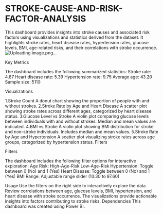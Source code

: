 # STROKE-CAUSE-AND-RISK-FACTOR-ANALYSIS
This dashboard provides insights into stroke causes and associated risk factors using visualizations and statistics derived from the dataset. It highlights stroke rates, heart disease rates, hypertension rates, glucose levels, BMI, age-related risks, and their correlations with stroke occurrence.
![Uploading image.png…]()

Key Metrics

The dashboard includes the following summarized statistics:
Stroke rate: 4.87 Heart disease rate: 5.39 Hypertension rate: 9.75 Average age: 43.20 Sample size: 5110

Visualizations

1.Stroke Count A donut chart showing the proportion of people with and without strokes.
2.Stroke Rate by Age and Heart Disease A scatter plot showing stroke rates across different ages, categorized by heart disease status.
3.Glucose Level vs Stroke A violin plot comparing glucose levels between individuals with and without strokes. Median and mean values are indicated.
4.BMI vs Stroke A violin plot showing BMI distribution for stroke and non-stroke individuals. Includes median and mean values.
5.Stroke Rate by Age and Hypertension A scatter plot visualizing stroke rates across age groups, categorized by hypertension status. Filters

Filters

The dashboard includes the following filter options for interactive 
exploration:
Age Risk: High-Age-Risk Low-Age-Risk
Hypertension: Toggle between 0 (No) and 1 (Yes)
Heart Disease: Toggle between 0 (No) and 1 (Yes)
BMI Range: Adjustable range slider (10.30 to 97.60)

Usage
Use the filters on the right side to interactively explore the data. Review correlations between age, glucose levels, BMI, hypertension, and heart disease with stroke occurrence. The visualizations provide actionable insights into factors contributing to stroke risks. Dependencies
This dashboard was created using Power BI.
